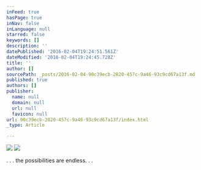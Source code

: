 ```yaml
---
inFeed: true
hasPage: true
inNav: false
inLanguage: null
starred: false
keywords: []
description: ''
datePublished: '2016-02-04T19:24:51.561Z'
dateModified: '2016-02-04T19:24:45.728Z'
title: ''
author: []
sourcePath: _posts/2016-02-04-90c39ecb-2820-457c-9a46-93c9cd67a13f.md
published: true
authors: []
publisher:
  name: null
  domain: null
  url: null
  favicon: null
url: 90c39ecb-2820-457c-9a46-93c9cd67a13f/index.html
_type: Article

---
```

![](https://s3-us-west-2.amazonaws.com/the-grid-img/p/b7f95f8e5f4b6534801888c2d194f73dd1a253c1.jpg)
![](https://s3-us-west-2.amazonaws.com/the-grid-img/p/e947c533719d451fdc0e791a7e5bbc7c4f8e5cf9.jpg)

. . . the possibilities are endless. . .